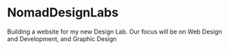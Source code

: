 # NomadDesignLabs
Building a website for my new Design Lab. Our focus will be on Web Design and Development, and Graphic Design
